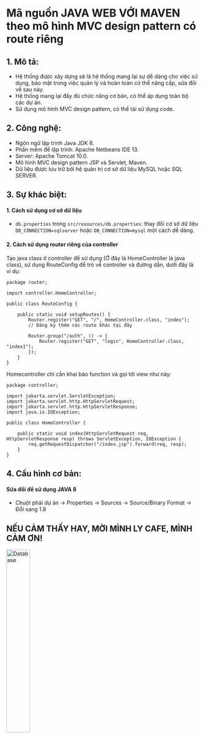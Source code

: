 # Mã nguồn JAVA WEB VỚI MAVEN theo mô hình MVC design pattern có route riêng

## 1. Mô tả:
- Hệ thống được xây dựng sẽ là hệ thống mang lại sự dễ dàng cho việc sử dụng, bảo mật trong việc quản lý và hoàn toàn có thể nâng cấp, sửa đổi về sau này.
- Hệ thống mang lại đầy đủ chức năng cơ bản, có thể áp dụng toàn bộ các dự án.
- Sử dụng mô hình MVC design pattern, có thể tái sử dụng code.

## 2. Công nghệ:

-   Ngôn ngữ lập trình Java JDK 8.
-   Phần mềm để lập trình: Apache Netbeans IDE 13.
-   Server: Apache Tomcat 10.0.
-   Mô hình MVC design pattern JSP và Servlet, Maven.
-   Dữ liệu được lưu trữ bởi hệ quản trị cơ sở dữ liệu MySQL hoặc SQL SERVER.

## 3. Sự khác biệt:

#### 1. Cách sử dụng cơ sở dữ liệu

- ```db.properties``` trong ```src/resources/db.properties```: thay đổi cơ sở dữ liệu ```DB_CONNECTION=sqlserver``` hoặc ```DB_CONNECTION=mysql``` một cách dễ dàng.

#### 2. Cách sử dụng router riêng của controller

Tạo java class ở controller để sử dụng (Ở đây là HomeController là java class), sử dụng RouteConfig để trỏ về controller và đường dẫn, dưới đây là ví dụ:
```
package router;

import controller.HomeController;

public class RouteConfig {

    public static void setupRoutes() {
        Router.register("GET", "/", HomeController.class, "index");
        // Đăng ký thêm các route khác tại đây

        Router.group("/auth", () -> {
            Router.register("GET", "login", HomeController.class, "index1");
        });
    }
}

```

Homecontroller chỉ cần khai báo function và gọi tới view như này:
```
package controller;

import jakarta.servlet.ServletException;
import jakarta.servlet.http.HttpServletRequest;
import jakarta.servlet.http.HttpServletResponse;
import java.io.IOException;

public class HomeController {

    public static void index(HttpServletRequest req, HttpServletResponse resp) throws ServletException, IOException {
        req.getRequestDispatcher("/index.jsp").forward(req, resp);
    }
}
```

## 4. Cấu hình cơ bản:

#### Sửa đổi để sử dụng JAVA 8
- Chuột phải dự án -> Properties -> Sources -> Source/Binary Format -> Đổi sang 1.8 

## NẾU CẢM THẤY HAY, MỜI MÌNH LY CAFE, MÌNH CẢM ƠN! 

<img  src="https://github.com/unclecatvn/BaseJava/assets/22569541/434da0cb-50f5-491d-8321-7f31ec4db3ac"  alt="Database"  width="35%"></img>

